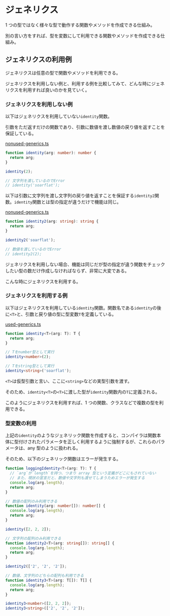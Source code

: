 # ジェネリクス

1 つの型ではなく様々な型で動作する関数やメソッドを作成できる仕組み。

別の言い方をすれば、型を変数にして利用できる関数やメソッドを作成できる仕組み。

## ジェネリクスの利用例

ジェネリクスは任意の型で関数やメソッドを利用できる。

ジェネリクスを利用しない例と、利用する例を比較してみて、どんな時にジェネリクスを利用すれば良いのかを見ていく。

### ジェネリクスを利用しない例

以下はジェネリクスを利用していない`identity`関数。

引数をただ返すだけの関数であり、引数に数値を渡し数値の戻り値を返すことを保証している。

[nonused-generics.ts](./nonused-generics.ts)

```ts
function identity(arg: number): number {
  return arg;
}

identity(2);

// 文字列を渡しているのでError
// identity('soarflat');
```

以下は引数に文字列を渡し文字列の戻り値を返すことを保証する`identity2`関数。`identity`関数とは型の指定が違うだけで機能は同じ。

[nonused-generics.ts](./nonused-generics.ts)

```ts
function identity2(arg: string): string {
  return arg;
}

identity2('soarflat');

// 数値を渡しているのでError
// identity2(2);
```

ジェネリクスを利用しない場合、機能は同じだが型の指定が違う関数をチェックしたい型の数だけ作成しなければならず、非常に大変である。

こんな時にジェネリクスを利用する。

### ジェネリクスを利用する例

以下はジェネリクスを利用している`identity`関数。関数名である`identity`の後に`<T>`と、引数と戻り値の型に型変数`T`を定義している。

[used-generics.ts](./used-generics.ts)

```ts
function identity<T>(arg: T): T {
  return arg;
}

// Tをnumber型として実行
identity<number>(2);

// Tをstring型として実行
identity<string>('soarflat');
```

`<T>`は仮型引数と言い、ここに`<string>`などの実型引数を渡す。

そのため、`identity<T>`の`<T>`に渡した型が`identity`関数内の`T`に定義される。

このようにジェネリクスを利用すれば、1 つの関数、クラスなどで複数の型を利用できる。

### 型変数の利用

上記の`identity`のようなジェネリック関数を作成すると、コンパイラは関数本体に型付けされたパラメータを正しく利用するように強制するが、これらのパラメータは、any 型のように扱われる。

そのため、以下のジェネリック関数はエラーが発生する。

```ts
function loggingIdentity<T>(arg: T): T {
  // `arg`が`length`を持つ、つまり array 型という定義がどこにもされていない
  // また、現状の宣言だと、数値や文字列も渡せてしまうためエラーが発生する
  console.log(arg.length);
  return arg;
}
```

```ts
// 数値の配列のみ利用できる
function identity(arg: number[]): number[] {
  console.log(arg.length);
  return arg;
}

identity([2, 2, 2]);

// 文字列の配列のみ利用できる
function identity2<T>(arg: string[]): string[] {
  console.log(arg.length);
  return arg;
}

identity2(['2', '2', '2']);

// 数値、文字列のどちらの配列も利用できる
function identity3<T>(arg: T[]): T[] {
  console.log(arg.length);
  return arg;
}

identity3<number>([2, 2, 2]);
identity3<string>(['2', '2', '2']);
```
